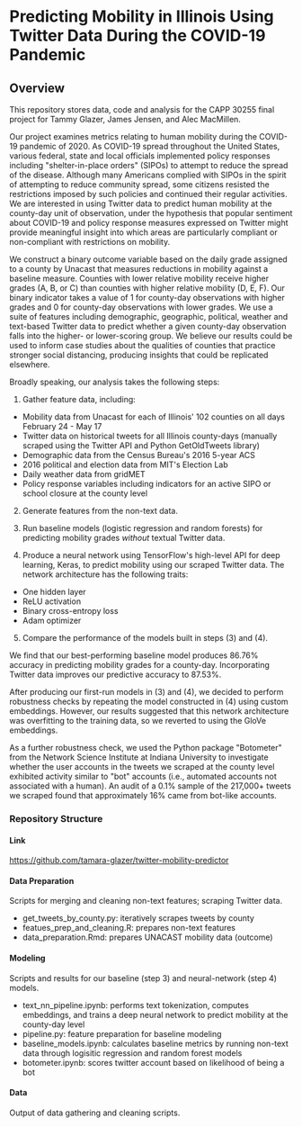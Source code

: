 # Predicting Mobility in Illinois Using Twitter Data During the COVID-19 Pandemic

## Overview

This repository stores data, code and analysis for the CAPP 30255 final project for Tammy Glazer, James Jensen, and Alec MacMillen.

Our project examines metrics relating to human mobility during the COVID-19 pandemic of 2020. As COVID-19 spread throughout the United States, various federal, state and local officials implemented policy responses including "shelter-in-place orders" (SIPOs) to attempt to reduce the spread of the disease. Although many Americans complied with SIPOs in the spirit of attempting to reduce community spread, some citizens resisted the restrictions imposed by such policies and continued their regular activities. We are interested in using Twitter data to predict human mobility at the county-day unit of observation, under the hypothesis that popular sentiment about COVID-19 and policy response measures expressed on Twitter might provide meaningful insight into which areas are particularly compliant or non-compliant with restrictions on mobility.

We construct a binary outcome variable based on the daily grade assigned to a county by Unacast that measures reductions in mobility against a baseline measure. Counties with lower relative mobility receive higher grades (A, B, or C) than counties with higher relative mobility (D, E, F). Our binary indicator takes a value of 1 for county-day observations with higher grades and 0 for county-day observations with lower grades. We use a suite of features including demographic, geographic, political, weather and text-based Twitter data to predict whether a given county-day observation falls into the higher- or lower-scoring group. We believe our results could be used to inform case studies about the qualities of counties that practice stronger social distancing, producing insights that could be replicated elsewhere. 

Broadly speaking, our analysis takes the following steps:

1. Gather feature data, including:
- Mobility data from Unacast for each of Illinois' 102 counties on all days February 24 - May 17
- Twitter data on historical tweets for all Illinois county-days (manually scraped using the Twitter API and Python GetOldTweets library)
- Demographic data from the Census Bureau's 2016 5-year ACS
- 2016 political and election data from MIT's Election Lab
- Daily weather data from gridMET
- Policy response variables including indicators for an active SIPO or school closure at the county level

2. Generate features from the non-text data.

3. Run baseline models (logistic regression and random forests) for predicting mobility grades *without* textual Twitter data.

4. Produce a neural network using TensorFlow's high-level API for deep learning, Keras, to predict mobility using our scraped Twitter data. The network architecture has the following traits:
- One hidden layer
- ReLU activation
- Binary cross-entropy loss
- Adam optimizer

5. Compare the performance of the models built in steps (3) and (4).

We find that our best-performing baseline model produces 86.76% accuracy in predicting mobility grades for a county-day. Incorporating Twitter data improves our predictive accuracy to 87.53%.

After producing our first-run models in (3) and (4), we decided to perform robustness checks by repeating the model constructed in (4) using custom embeddings. However, our results suggested that this network architecture was overfitting to the training data, so we reverted to using the GloVe embeddings.

As a further robustness check, we used the Python package "Botometer" from the Network Science Institute at Indiana University to investigate whether the user accounts in the tweets we scraped at the county level exhibited activity similar to "bot" accounts (i.e., automated accounts not associated with a human). An audit of a 0.1% sample of the 217,000+ tweets we scraped found that approximately 16% came from bot-like accounts.

### Repository Structure

#### Link
https://github.com/tamara-glazer/twitter-mobility-predictor  

#### Data Preparation

Scripts for merging and cleaning non-text features; scraping Twitter data.  

- get_tweets_by_county.py: iteratively scrapes tweets by county  
- featues_prep_and_cleaning.R: prepares non-text features  
- data_preparation.Rmd: prepares UNACAST mobility data (outcome)  

#### Modeling

Scripts and results for our baseline (step 3) and neural-network (step 4) models.  

- text_nn_pipeline.ipynb: performs text tokenization, computes embeddings, and trains a deep neural network to predict mobility at the county-day level
- pipeline.py: feature preparation for baseline modeling
- baseline_models.ipynb: calculates baseline metrics by running non-text data through logisitic regression and random forest models
- botometer.ipynb: scores twitter account based on likelihood of being a bot  

#### Data

Output of data gathering and cleaning scripts.  
